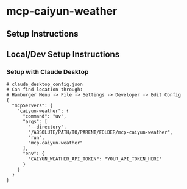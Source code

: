 # mcp-caiyun-weather

## Setup Instructions

## Local/Dev Setup Instructions

### Setup with Claude Desktop

```
# claude_desktop_config.json
# Can find location through:
# Hamburger Menu -> File -> Settings -> Developer -> Edit Config
{
  "mcpServers": {
    "caiyun-weather": {
      "command": "uv",
      "args": [
        "--directory",
        "/ABSOLUTE/PATH/TO/PARENT/FOLDER/mcp-caiyun-weather",
        "run",
        "mcp-caiyun-weather"
      ],
      "env": {
        "CAIYUN_WEATHER_API_TOKEN": "YOUR_API_TOKEN_HERE"
      }
    }
  }
}
```
